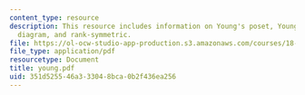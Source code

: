 ```yaml
---
content_type: resource
description: This resource includes information on Young's poset, Young diagram, Ferrers
  diagram, and rank-symmetric.
file: https://ol-ocw-studio-app-production.s3.amazonaws.com/courses/18-318-topics-in-algebraic-combinatorics-spring-2006/351d525546a333048bca0b2f436ea256_young.pdf
file_type: application/pdf
resourcetype: Document
title: young.pdf
uid: 351d5255-46a3-3304-8bca-0b2f436ea256
---
```

